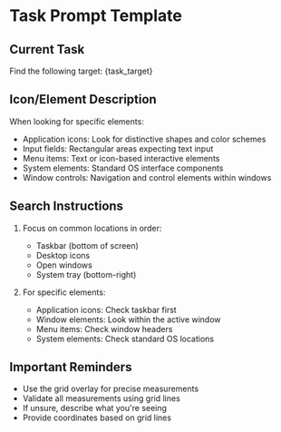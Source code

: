 # Task Prompt Template

## Current Task
Find the following target: {task_target}

## Icon/Element Description
When looking for specific elements:
- Application icons: Look for distinctive shapes and color schemes
- Input fields: Rectangular areas expecting text input
- Menu items: Text or icon-based interactive elements
- System elements: Standard OS interface components
- Window controls: Navigation and control elements within windows

## Search Instructions
1. Focus on common locations in order:
   - Taskbar (bottom of screen)
   - Desktop icons
   - Open windows
   - System tray (bottom-right)

2. For specific elements:
   - Application icons: Check taskbar first
   - Window elements: Look within the active window
   - Menu items: Check window headers
   - System elements: Check standard OS locations

## Important Reminders
- Use the grid overlay for precise measurements
- Validate all measurements using grid lines
- If unsure, describe what you're seeing
- Provide coordinates based on grid lines 